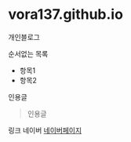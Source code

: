 # vora137.github.io

개인블로그

순서없는 목록

- 항목1
- 항목2

인용글

> 인용글

링크
네이버 [네이버페이지](https://www.naver.com/)
